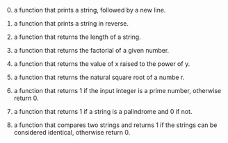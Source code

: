0.	a function that prints a string, followed by a new line.

1.	a function that prints a string in reverse.

2.	a function that returns the length of a string.

3.	a function that returns the factorial of a given number.

4.	a function that returns the value of x raised to the power 	  of y.

5.	a function that returns the natural square root of a numbe	  r.

6.	a function that returns 1 if the input integer is a prime 	  number, otherwise return 0.

7.	a function that returns 1 if a string is a palindrome and 	  0 if not.

8.	a function that compares two strings and returns 1 if the 	  strings can be considered identical, otherwise return 0.
